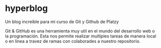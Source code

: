 # hyperblog
Un blog increible para mi curso de Git y Github de Platzy

Git & GitHub es una herramienta muy util en el mundo del desarrollo web o la programación. Esta nos permite realizar multiples tareas de manera local o en linea a travez de ramas con colaborades a nuestro repositorio.
